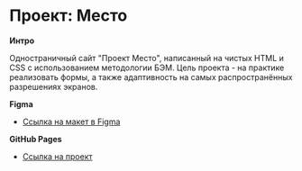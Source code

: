 # Проект: Место

**Интро**

Одностраничный сайт "Проект Место", написанный на чистых HTML и CSS с использованием методологии БЭМ.
Цель проекта - на практике реализовать формы, а также адаптивность на самых распространённых разрешениях экранов.

**Figma**

* [Ссылка на макет в Figma](https://www.figma.com/file/2cn9N9jSkmxD84oJik7xL7/JavaScript.-Sprint-4?node-id=0%3A1)

**GitHub Pages**

* [Ссылка на проект](https://memocintiq.github.io/mesto-project/)
